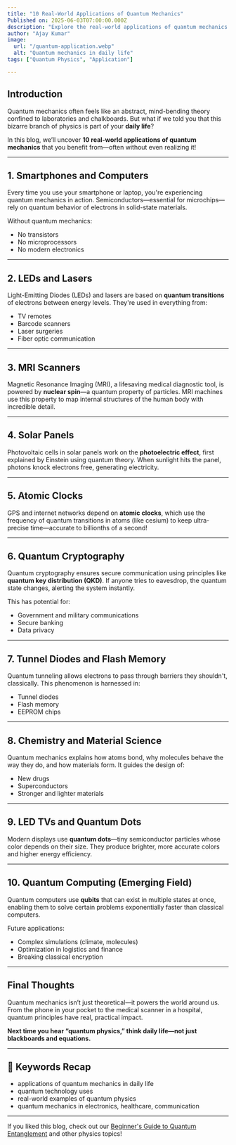 ```yaml
---
title: "10 Real-World Applications of Quantum Mechanics"
Published on: 2025-06-03T07:00:00.000Z
description: "Explore the real-world applications of quantum mechanics in daily life—from electronics to medical imaging, quantum physics is everywhere!"
author: "Ajay Kumar"
image:
  url: "/quantum-application.webp"
  alt: "Quantum mechanics in daily life"
tags: ["Quantum Physics", "Application"]

---
```


## Introduction

Quantum mechanics often feels like an abstract, mind-bending theory confined to laboratories and chalkboards. But what if we told you that this bizarre branch of physics is part of your **daily life**?

In this blog, we’ll uncover **10 real-world applications of quantum mechanics** that you benefit from—often without even realizing it!

---

## 1. **Smartphones and Computers**

Every time you use your smartphone or laptop, you're experiencing quantum mechanics in action. Semiconductors—essential for microchips—rely on quantum behavior of electrons in solid-state materials.

Without quantum mechanics:
- No transistors  
- No microprocessors  
- No modern electronics

---

## 2. **LEDs and Lasers**

Light-Emitting Diodes (LEDs) and lasers are based on **quantum transitions** of electrons between energy levels. They're used in everything from:
- TV remotes  
- Barcode scanners  
- Laser surgeries  
- Fiber optic communication

---

## 3. **MRI Scanners**

Magnetic Resonance Imaging (MRI), a lifesaving medical diagnostic tool, is powered by **nuclear spin**—a quantum property of particles. MRI machines use this property to map internal structures of the human body with incredible detail.

---

## 4. **Solar Panels**

Photovoltaic cells in solar panels work on the **photoelectric effect**, first explained by Einstein using quantum theory. When sunlight hits the panel, photons knock electrons free, generating electricity.

---

## 5. **Atomic Clocks**

GPS and internet networks depend on **atomic clocks**, which use the frequency of quantum transitions in atoms (like cesium) to keep ultra-precise time—accurate to billionths of a second!

---

## 6. **Quantum Cryptography**

Quantum cryptography ensures secure communication using principles like **quantum key distribution (QKD)**. If anyone tries to eavesdrop, the quantum state changes, alerting the system instantly.

This has potential for:
- Government and military communications  
- Secure banking  
- Data privacy

---

## 7. **Tunnel Diodes and Flash Memory**

Quantum tunneling allows electrons to pass through barriers they shouldn't, classically. This phenomenon is harnessed in:
- Tunnel diodes  
- Flash memory  
- EEPROM chips

---

## 8. **Chemistry and Material Science**

Quantum mechanics explains how atoms bond, why molecules behave the way they do, and how materials form. It guides the design of:
- New drugs  
- Superconductors  
- Stronger and lighter materials

---

## 9. **LED TVs and Quantum Dots**

Modern displays use **quantum dots**—tiny semiconductor particles whose color depends on their size. They produce brighter, more accurate colors and higher energy efficiency.

---

## 10. **Quantum Computing (Emerging Field)**

Quantum computers use **qubits** that can exist in multiple states at once, enabling them to solve certain problems exponentially faster than classical computers.

Future applications:
- Complex simulations (climate, molecules)  
- Optimization in logistics and finance  
- Breaking classical encryption

---

## Final Thoughts

Quantum mechanics isn’t just theoretical—it powers the world around us. From the phone in your pocket to the medical scanner in a hospital, quantum principles have real, practical impact.

**Next time you hear “quantum physics,” think daily life—not just blackboards and equations.**

---

## 📌 Keywords Recap

- applications of quantum mechanics in daily life  
- quantum technology uses  
- real-world examples of quantum physics  
- quantum mechanics in electronics, healthcare, communication

---

If you liked this blog, check out our [Beginner's Guide to Quantum Entanglement](/what-is-quantum-entanglement-a-bginners-guide) and other physics topics!

